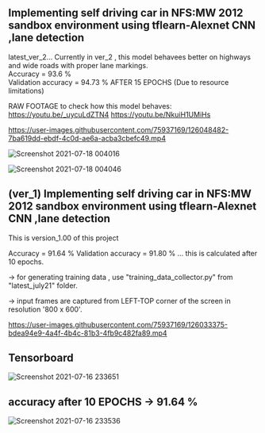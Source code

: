 ## Implementing self driving car in NFS:MW 2012 sandbox environment using tflearn-Alexnet CNN ,lane detection

latest_ver_2...
Currently in ver_2 , this model behavees better on highways and wide roads with proper lane markings.                                                                            
Accuracy = 93.6 %                                                                                                                                                                  
Validation accuracy = 94.73 %                 AFTER 15 EPOCHS (Due to resource limitations)

RAW FOOTAGE to check how this model behaves:
https://youtu.be/_uycuLdZTN4
https://youtu.be/NkuiH1UMiHs


https://user-images.githubusercontent.com/75937169/126048482-7ba619dd-ebdf-4c0d-ae6a-acba3cbefc49.mp4



![Screenshot 2021-07-18 004016](https://user-images.githubusercontent.com/75937169/126048318-9a9816f6-0f29-4765-96f1-03b62740e6a8.png)


![Screenshot 2021-07-18 004046](https://user-images.githubusercontent.com/75937169/126048319-f24f8fbd-cc5d-4523-922f-5f613efb04ec.png)






## (ver_1) Implementing self driving car in NFS:MW 2012 sandbox environment using tflearn-Alexnet CNN ,lane detection

This is version_1.00 of this project

Accuracy = 91.64 %
Validation accuracy = 91.80 %
  ... this is calculated after 10 epochs.

-> for generating training data , use "training_data_collector.py"  from  "latest_july21" folder.                                                                                 

-> input frames are captured from LEFT-TOP corner of the screen in resolution '800 x 600'.

https://user-images.githubusercontent.com/75937169/126033375-bdea94e9-4a4f-4b4c-81b3-4fb9c482fa89.mp4

## Tensorboard 
![Screenshot 2021-07-16 233651](https://user-images.githubusercontent.com/75937169/125998266-ccf086b8-2776-4f7a-bf14-f0cfd4d2ea91.png)

## accuracy after 10 EPOCHS -> 91.64 %
![Screenshot 2021-07-16 233536](https://user-images.githubusercontent.com/75937169/125998271-c90b5f74-ab9c-415e-982d-16641b29f9c5.png)
